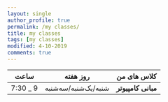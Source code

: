 ```yaml
---
layout: single
author_profile: true
permalink: /my classes/
title: my classes
tags: [my classes]
modified: 4-10-2019
comments: true
---
```




|     **ساعت**    |      **روز هفته**     |   **کلاس های من**     |
|-----------------|------------------------|-----------------------|
| 7:30 _ 9      | شنبه/یک‌شنبه/سه‌شنبه      |**مبانی کامپیوتر**  |